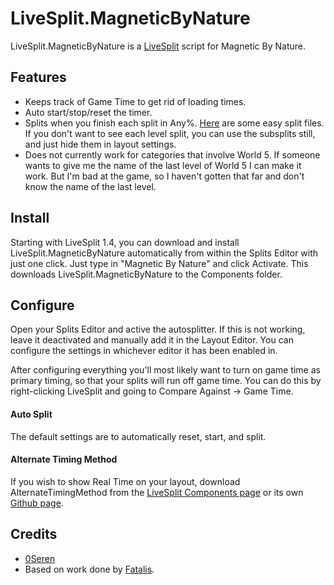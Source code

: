 LiveSplit.MagneticByNature
=====================

LiveSplit.MagneticByNature is a [LiveSplit](http://livesplit.org/) script for Magnetic By Nature.

Features
--------
  * Keeps track of Game Time to get rid of loading times.
  * Auto start/stop/reset the timer.
  * Splits when you finish each split in Any%. [Here](http://www.speedrun.com/Magnetic_by_Nature/resources) are some easy split files. If you don't want to see each level split, you can use the subsplits still, and just hide them in layout settings.
  * Does not currently work for categories that involve World 5. If someone wants to give me the name of the last level of World 5 I can make it work. But I'm bad at the game, so I haven't gotten that far and don't know the name of the last level.

Install
-------
Starting with LiveSplit 1.4, you can download and install LiveSplit.MagneticByNature automatically from within the Splits Editor with just one click. Just type in "Magnetic By Nature" and click Activate. This downloads LiveSplit.MagneticByNature to the Components folder.

Configure
---------
Open your Splits Editor and active the autosplitter. If this is not working, leave it deactivated and manually add it in the Layout Editor. You can configure the settings in whichever editor it has been enabled in.

After configuring everything you'll most likely want to turn on game time as primary timing, so that your splits will run off game time. You can do this by right-clicking LiveSplit and going to Compare Against -> Game Time.

#### Auto Split
The default settings are to automatically reset, start, and split.

#### Alternate Timing Method
If you wish to show Real Time on your layout, download AlternateTimingMethod from the [LiveSplit Components page](http://livesplit.org/components/) or its own [Github page](https://github.com/Dalet/LiveSplit.AlternateTimingMethod/releases).

Credits
-------
  * [0Seren](http://twitch.tv/0Seren)
  * Based on work done by [Fatalis](http://twitch.tv/fatalis_).
